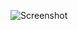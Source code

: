 ![Screenshot](https://github.com/alexkarden/telegram-bot-NBRB.BY-sqlite-aiogram3/blob/main/Screenshot.jpg)




